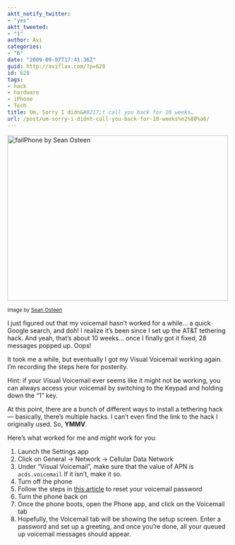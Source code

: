 ```yaml
---
aktt_notify_twitter:
- "yes"
aktt_tweeted:
- "1"
author: Avi
categories:
- "6"
date: "2009-09-07T17:41:36Z"
guid: http://aviflax.com/?p=628
id: 628
tags:
- hack
- hardware
- iPhone
- Tech
title: Um, Sorry I didn&#8217;t call you back for 10 weeks…
url: /post/um-sorry-i-didnt-call-you-back-for-10-weeks%e2%80%a6/
---
```

<div>
  <a href="http://www.flickr.com/photos/seanosteen/2658279825/"><img src="http://farm4.static.flickr.com/3039/2658279825_49e1df0efd.jpg" width="500" height="375" alt="failPhone by Sean Osteen" /></a></p> 
  
  <div style="font-size: smaller;">
    image by <a href="http://www.flickr.com/photos/seanosteen/">Sean Osteen</a>
  </div>
</div>

I just figured out that my voicemail hasn&#8217;t worked for a while… a quick Google search, and doh! I realize it&#8217;s been since I set up the AT&T tethering hack. And yeah, that&#8217;s about 10 weeks… once I finally got it fixed, 28 messages popped up. Oops!

It took me a while, but eventually I got my Visual Voicemail working again. I&#8217;m recording the steps here for posterity.

<!--more-->

Hint: if your Visual Voicemail ever seems like it might not be working, you can always access your voicemail by switching to the Keypad and holding down the &#8220;1&#8221; key.

At this point, there are a bunch of different ways to install a tethering hack — basically, there&#8217;s multiple hacks. I can&#8217;t even find the link to the hack I originally used. So, **YMMV**. 

Here&#8217;s what worked for me and _might_ work for you:

  1. Launch the Settings app
  2. Click on General → Network → Cellular Data Network
  3. Under &#8220;Visual Voicemail&#8221;, make sure that the value of APN is `acds.voicemail` If it isn&#8217;t, make it so.
  4. Turn off the phone
  5. Follow the steps in [this article](http://www.macworld.com/article/141278/2009/06/visualvoicemail.html) to reset your voicemail password
  6. Turn the phone back on
  7. Once the phone boots, open the Phone app, and click on the Voicemail tab
  8. Hopefully, the Voicemail tab will be showing the setup screen. Enter a password and set up a greeting, and once you&#8217;re done, all your queued up voicemail messages should appear.